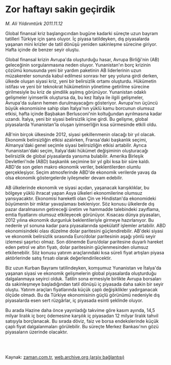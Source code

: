 # Zor haftayı sakin geçirdik

*M. Ali Yıldırımtürk 2011.11.12*

<td class="columnist-detail">
<p>Global finansal kriz başlangıcından bugüne kadarki süreçte uzun bayram tatilleri Türkiye için şans oluyor. İç piyasa tatildeyken, dış piyasalarda yaşanan mini krizler de tatil dönüşü yeniden sakinleşme sürecine giriyor. Hafta içinde de benzer seyir oluştu.</p>
<p>
<div id="haberMetinDiv">
<p> Global finansal krizin Avrupa'da oluşturduğu hasar, Avrupa Birliği'nin (AB) geleceğinin sorgulanmasına neden oluyor. Yunanistan'ın borç krizinin çözümü konusunda yeni bir yardım paketinin AB liderlerinin uzun müzakereler sonunda kabul edilmesi sonrası her şey yoluna girdi derken, ülkede oluşan siyasi kriz, yeni bir belirsizlik ortamı oluşturdu. Hükümetin istifası ve yeni bir teknokrat hükümetinin yönetime getirilme sürecine girilmesiyle bu kriz de şimdilik aşılmış görünüyor. Yunanistan odaklı gelişmeler iyimserlik oluştursa da, bu kez İtalya ile ilgili gelişmeler, Avrupa'da suların hemen durulmayacağını gösteriyor. Avrupa'nın üçüncü büyük ekonomisine sahip olan İtalya'nın yüklü kamu borcunun olumsuz etkisi, hafta içinde Başbakan Berlusconi'nin koltuğundan ayrılmasına kadar uzandı. İtalya, yeni bir siyasi belirsizlik içine girdi. Bu gelişme, global piyasalarda Yunanistan'la oluşan iyimserliğin kısa sürmesinde etkili oldu.
<p> AB'nin birçok ülkesinde 2012, siyasi şekillenmenin olacağı bir yıl olacak. Ekonomik belirsizliğin etkisi azalırken, Fransa'daki başkanlık seçimi, Almanya'daki genel seçimle siyasi belirsizliğin etkisi artabilir. Ayrıca Yunanistan'daki seçim, İtalya'daki hükümet değişiminin oluşturacağı belirsizlik de global piyasalarda yansıma bulabilir. Amerika Birleşik Devletleri'nde (ABD) başkanlık seçimine bir yıl gibi kısa bir süre kaldı. ABD'de son gelen makro ekonomik veriler, beklentilerden olumlu gerçekleşiyor. Seçim atmosferinde ABD'de ekonomik verilerde yavaş da olsa ekonomik göstergelerde iyileşmeler devam edebilir.
<p> AB ülkelerinde ekonomik ve siyasi açıdan, yaşanacak karışıklıklar, bu bölgeye yüklü ihracat yapan Asya ülkeleri ekonomilerine olumsuz yansıyacaktır. Ekonomisi hareketli olan Çin ve Hindistan'da ekonomideki büyümenin bir miktar yavaşlaması bekleniyor. Söz konusu ülkelerde dış pazar daralmasının getireceği üretim ve hammadde talebindeki zayıflama, emtia fiyatlarını olumsuz etkileyecek görünüyor. Kısacası dünya piyasaları, 2012 yılına ekonomik durgunluk beklentileriyle girmeye hazırlanıyor. Bu nedenle yıl sonuna kadar para piyasalarında spekülatif işlemler artabilir. ABD ekonomisindeki olası düzelme dolar paritesini güçlendirebilir. AB'deki siyasi ve ekonomik belirsizlik sırasında Euro/dolar paritesinin aşağı yönlü seyir izlemesi şaşırtıcı olmaz. Son dönemde Euro/dolar paritesine duyarlı hareket eden petrol ve altın fiyatı, dolar paritesinin güçlenmesinden olumsuz etkilenebilir. Söz konusu yatırım araçlarındaki kısa süreli fiyat artışları piyasa aktörlerinde satış fırsatı olarak değerlendirilecektir.
<p> Biz uzun Kurban Bayramı tatilindeyken, komşumuz Yunanistan ve İtalya'da yaşanan siyasi ve ekonomik gelişmelerin global piyasalarda oluşturduğu dalgalanmaya seyirci olduk. Tatilin sona ermesiyle birlikte Avrupa borsaları da sakinleşmeye başladığından tatil dönüşü iç piyasada daha sakin bir seyir oluştu. Yatırım araçları fiyatlarında küçük çaplı değişiklikler yadırganacak ölçüde olmadı. Bu da Türkiye ekonomisinin güçlü görünümü nedeniyle dış piyasalarda esen sert rüzgârlar, iç piyasada esinti şeklinde oluyor.
<p> Bu arada Hazine daha önce yayınladığı takvime göre kasım ayında, 14,5 milyar liralık iç borç ödemesine karşılık iç piyasadan 12 milyar liralık tahvil satışıyla borçlanacak. Bu sırada döviz, faiz ve borsa endekslerinde küçük çaplı fiyat dalgalanmaları görülebilir. Bu süreçte Merkez Bankası'nın gözü piyasaların üzerinde olacaktır.</p></p></p></p></p></div>
</p>


<p><br>
		 </br></p></td>

Kaynak: [zaman.com.tr](http://zaman.com.tr/yazar.do?yazino=1201157), [web.archive.org (arşiv bağlantısı)](http://web.archive.org/web/20120129150557/http://www.zaman.com.tr:80/yazar.do?yazino=1201157)
